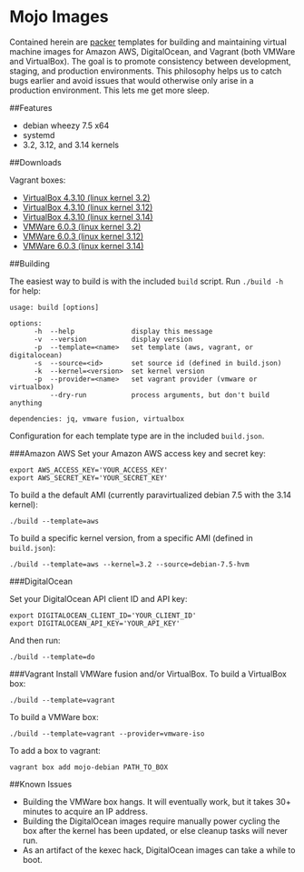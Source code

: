 Mojo Images
===========
Contained herein are [packer](http://www.packer.io/) templates for building and maintaining virtual machine images for Amazon AWS, DigitalOcean, and Vagrant (both VMWare and VirtualBox). The goal is to promote consistency between development, staging, and production environments. This philosophy helps us to catch bugs earlier and avoid issues that would otherwise only arise in a production environment. This lets me get more sleep.


##Features
- debian wheezy 7.5 x64
- systemd
- 3.2, 3.12, and 3.14 kernels

##Downloads

Vagrant boxes:

- [VirtualBox 4.3.10 (linux kernel 3.2)](http://mojo-boxes.s3.amazonaws.com/mojo-debian-7.5-3.2-0.5-virtualbox.box)
- [VirtualBox 4.3.10 (linux kernel 3.12)](http://mojo-boxes.s3.amazonaws.com/mojo-debian-7.5-3.12-0.5-virtualbox.box)
- [VirtualBox 4.3.10 (linux kernel 3.14)](http://mojo-boxes.s3.amazonaws.com/mojo-debian-7.5-3.14-0.5-virtualbox.box)
- [VMWare 6.0.3 (linux kernel 3.2)](http://mojo-boxes.s3.amazonaws.com/mojo-debian-7.5-3.2-0.5-vmware.box)
- [VMWare 6.0.3 (linux kernel 3.12)](http://mojo-boxes.s3.amazonaws.com/mojo-debian-7.5-3.12-0.5-vmware.box)
- [VMWare 6.0.3 (linux kernel 3.14)](http://mojo-boxes.s3.amazonaws.com/mojo-debian-7.5-3.14-0.5-vmware.box)

##Building

The easiest way to build is with the included ```build``` script. Run ```./build -h``` for help:


    usage: build [options]

    options:
          -h  --help              display this message
          -v  --version           display version
          -p  --template=<name>   set template (aws, vagrant, or digitalocean)
          -s  --source=<id>       set source id (defined in build.json)
          -k  --kernel=<version>  set kernel version
          -p  --provider=<name>   set vagrant provider (vmware or virtualbox)
              --dry-run           process arguments, but don't build anything

    dependencies: jq, vmware fusion, virtualbox

Configuration for each template type are in the included ```build.json```.


###Amazon AWS
Set your Amazon AWS access key and secret key:

	export AWS_ACCESS_KEY='YOUR_ACCESS_KEY'
	export AWS_SECRET_KEY='YOUR_SECRET_KEY'

To build a the default AMI (currently paravirtualized debian 7.5 with the 3.14 kernel):

	./build --template=aws

To build a specific kernel version, from a specific AMI (defined in ```build.json```):
	
	./build --template=aws --kernel=3.2 --source=debian-7.5-hvm

###DigitalOcean

Set your DigitalOcean API client ID and API key:

	export DIGITALOCEAN_CLIENT_ID='YOUR_CLIENT_ID'
	export DIGITALOCEAN_API_KEY='YOUR_API_KEY'

And then run:

	./build --template=do

###Vagrant
Install VMWare fusion and/or VirtualBox. To build a VirtualBox box:
	
	./build --template=vagrant

To build a VMWare box:

	./build --template=vagrant --provider=vmware-iso

To add a box to vagrant:

	vagrant box add mojo-debian PATH_TO_BOX

##Known Issues
- Building the VMWare box hangs. It will eventually work, but it takes 30+ minutes to acquire an IP address.
- Building the DigitalOcean images require manually power cycling the box after the kernel has been updated, or else cleanup tasks will never run.
- As an artifact of the kexec hack, DigitalOcean images can take a while to boot.